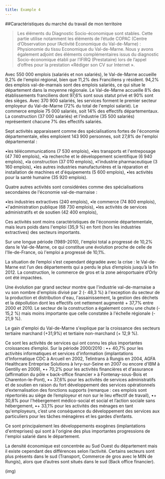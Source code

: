 ```yaml
---
title: Example 4
---
```

##Caractéristiques du marché du travail de mon territoire 

>Les éléments du Diagnostic Socio-économique sont stables. Cette partie utilise notamment les éléments de l’étude COPAC (Centre d’Observation pour l’Activité Economique du Val-de-Marne) : Physionomie du tissu Economique du Val-de-Marne. Nous y avons également adjoint des éléments complémentaires issus du diagnostic Socio-économique établi par l’IFIRQ (Prestataire) lors de l’appel d’offres pour la prestation «Rédiger son CV sur Internet ».


Avec 550 000 emplois (salariés et non salariés), le Val-de-Marne accueille 9,2% de l'emploi régional, bien que 11,2% des Franciliens y résident. 94,2% des emplois val-de-marnais sont des emplois salariés, ce qui situe le département dans la moyenne régionale. Le Val-de-Marne accueille 8% des établissements franciliens dont 97,6% sont sous statut privé et 90% sont des sièges. Avec 370 900 salariés, les services forment le premier secteur employeur du Val-de-Marne (72% du total de l'emploi salarié). Le commerce emploie 75 000 salariés, soit 14% des effectifs départementaux. La construction (37 000 salariés) et l'industrie (35 500 salariés) représentent chacune 7% des effectifs salariés. 

Sept activités apparaissent comme des spécialisations fortes de l'économie départementale, elles emploient 143 900 personnes, soit 27,8% de l'emploi départemental :

•les télécommunications (7 530 emplois),
•les transports et l'entreposage (47 740 emplois),
•la recherche et le développement scientifique (6 940 emplois),
•la construction (37 010 emplois),
•l'industrie pharmaceutique (3 160 emplois),
•les autres industries manufacturières et la réparation et installation de machines et d'équipements (5 600 emplois),
•les activités pour la santé humaine (35 920 emplois).


Quatre autres activités sont considérées comme des spécialisations secondaires de l'économie val-de-marnaise :

•les industries extractives (240 emplois),
•le commerce (74 800 emplois),
•l'administration publique (68 730 emplois),
•les activités de services administratifs et de soutien (42 400 emplois),

Ces activités sont moins caractéristiques de l'économie départementale, mais leurs poids dans l'emploi (35,9 %) en font (hors les industries extractives) des secteurs importants.

Sur une longue période (1989-2010), l'emploi total a progressé de 10,2% dans le Val-de-Marne, ce qui constitue une évolution proche de celle de l'Ile-de-France, où l'emploi a progressé de 10,1%. 

La situation de l’emploi s’est cependant dégradée avec la crise : le Val-de-Marne est l’un des départements qui a perdu le plus d’emplois jusqu’à la fin 2012. La construction, le commerce de gros et la zone aéroportuaire d’Orly ont été impactées.

Une évolution par grand secteur montre que l'industrie val-de-marnaise a vu son nombre d'emplois divisé par 2 (- 48,3 %) à l'exception du secteur de la production et distribution d'eau, l'assainissement, la gestion des déchets et la dépollution dont les effectifs ont nettement augmenté + 37,7% entre 2000 et 2010. Le secteur de la construction a également connu une chute (- 15,2 %) mais moins importante que celle constatée à l'échelle régionale (- 21,9 %).

Le gain d'emploi du Val-de-Marne s'explique par la croissance des secteurs tertiaire marchand (+31,9%) et tertiaire non-marchand (+ 12,9 %).

Ce sont les activités de services qui ont connu les plus importantes croissances d’emploi. Sur la période 2000/2010 :
•+ 40,7% pour les activités informatiques et services d'information (implantations d'Informatique CDC à Arcueil en 2002, Telintrans à Rungis en 2004, AGFA Healthcare Entreprise Solutions à Ivry-sur-Seine en 2007 ou encore d'IBM à Gentilly en 2009),
•+ 70,2% pour les activités financières et d'assurance (affirmation du pôle « back-office financier » à Fontenay-sous-Bois et Charenton-le-Pont),
•+ 37,6% pour les activités de services administratifs et de soutien en raison du fort développement des services opérationnels d’externalisation des fonctions supports (remarque : ces emplois sont répertoriés au siège de l’employeur et non sur le lieu effectif de travail),
•+ 30,8% pour l'hébergement médico-social et social et l’action sociale sans hébergement,
•+ 33,1% pour les activités des ménages en tant qu'employeurs, c’est une conséquence du développement des services aux particuliers pour les tâches ménagères et les gardes d’enfants.


Ce sont principalement les développements exogènes (implantations d'entreprises) qui sont à l'origine des plus importantes progressions de l'emploi salarié dans le département.


La densité économique est concentrée au Sud Ouest du département mais il existe cependant des différences selon l’activité. Certains secteurs sont plus présents dans le sud (Transport, Commerce de gros avec le MIN de Rungis), alors que d’autres sont situés dans le sud (Back office financier).

(img)


